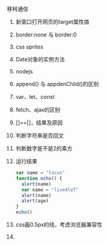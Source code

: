 移柯通信

1. 新窗口打开网页的target属性值

2. border:none 与 border:0

3. css sprites

4. Date对象的实例方法

5. nodejs

6. append() 与 appdenChild()的区别

7. var、let、const

8. fetch、ajax的区别

9. []==[]，结果及原因

10. 判断字符串是否回文

11. 判断数字是不是2的乘方

12. 运行结果
    ```js
    var name = "locus"
    function echo() {
      alert(name)
      var name = "live4loT"
      alert(name)
      alert(age)
    }
    echo()
    ```

13. css画0.5px的线，考虑浏览器兼容性

14. 